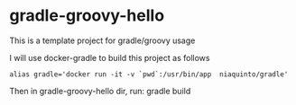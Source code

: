 # gradle-groovy-hello
This is a template project for gradle/groovy usage

I will use docker-gradle to build this project as follows

```
alias gradle='docker run -it -v `pwd`:/usr/bin/app  niaquinto/gradle'
```
Then in gradle-groovy-hello dir, run:
gradle build

